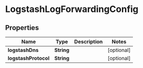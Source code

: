 

# LogstashLogForwardingConfig


## Properties

Name | Type | Description | Notes
------------ | ------------- | ------------- | -------------
**logstashDns** | **String** |  |  [optional]
**logstashProtocol** | **String** |  |  [optional]



